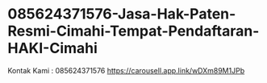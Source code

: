 # 085624371576-Jasa-Hak-Paten-Resmi-Cimahi-Tempat-Pendaftaran-HAKI-Cimahi
Kontak Kami : 085624371576  https://carousell.app.link/wDXm89M1JPb
